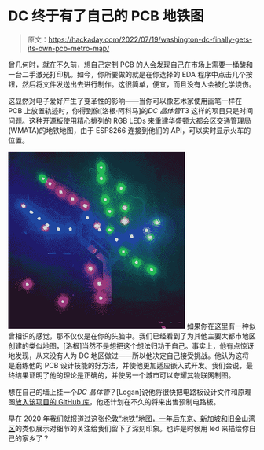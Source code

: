 # DC 终于有了自己的 PCB 地铁图

> 原文：<https://hackaday.com/2022/07/19/washington-dc-finally-gets-its-own-pcb-metro-map/>

曾几何时，就在不久前，想自己定制 PCB 的人会发现自己在市场上需要一桶酸和一台二手激光打印机。如今，你所要做的就是在你选择的 EDA 程序中点击几个按钮，然后将文件发送出去进行制作。这很简单，便宜，而且没有人会被化学烧伤。

这显然对电子爱好产生了变革性的影响——当你可以像艺术家使用画笔一样在 PCB 上放置轨迹时，你得到像[洛根·阿科马]的*DC 晶体管*T3 这样的项目只是时间问题。这种开源板使用精心排列的 RGB LEDs 来重建华盛顿大都会区交通管理局(WMATA)的地铁地图，由于 ESP8266 连接到他们的 API，可以实时显示火车的位置。

[![](img/3475fe5b917356cb0dc7118827e743ac.png)](https://hackaday.com/wp-content/uploads/2022/07/dctransistor_detail.gif) 如果你在这里有一种似曾相识的感觉，那不仅仅是在你的头脑中。我们已经看到了为其他主要大都市地区创建的类似地图，[洛根]当然不是想把这个想法归功于自己。事实上，他有点惊讶地发现，从来没有人为 DC 地区做过——所以他决定自己接受挑战。他认为这将是磨练他的 PCB 设计技能的好方法，并使他更加适应嵌入式开发。我们会说，最终结果证明了他的理论是正确的，并使另一个城市可以夸耀其物联网制图。

想在自己的墙上挂一个*DC 晶体管*？[Logan]说他将很快把电路板设计文件和原理图[放入该项目的 GitHub 库](https://github.com/LArkema/dctransistor-project)，他还计划在不久的将来出售预制电路板。

早在 2020 年我们就报道过这张[伦敦“地铁”地图，一年后](https://hackaday.com/2020/07/05/live-map-of-london-tube-created-in-pcb-and-lights/)[东京、新加坡和旧金山湾区](https://hackaday.com/2021/09/19/pcb-metro-maps-are-a-gorgeous-labor-of-love/)的类似展示对细节的关注给我们留下了深刻印象。也许是时候用 led 来描绘你自己的家乡了？